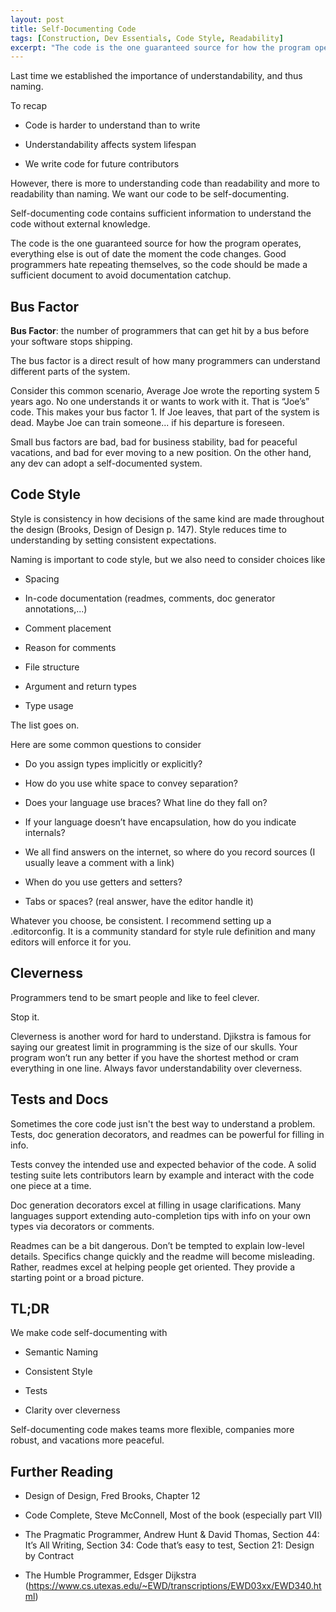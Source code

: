 ```yaml
---
layout: post
title: Self-Documenting Code
tags: [Construction, Dev Essentials, Code Style, Readability]
excerpt: "The code is the one guaranteed source for how the program operates, everything else is out of date the moment the code changes. Good programmers hate repeating themselves, so the code should be made a sufficient document to avoid documentation catchup."
---
```


Last time we established the importance of understandability, and thus naming.

To recap

-   Code is harder to understand than to write

-   Understandability affects system lifespan

-   We write code for future contributors

However, there is more to understanding code than readability and more to
readability than naming. We want our code to be self-documenting.

Self-documenting code contains sufficient information to understand the code
without external knowledge.

The code is the one guaranteed source for how the program operates, everything else is out of date the moment the code changes. Good programmers hate repeating themselves, so the code should be made a sufficient document to avoid documentation catchup.

## Bus Factor

**Bus Factor**: the number of programmers that can get hit by a bus before your
software stops shipping.

The bus factor is a direct result of how many programmers can understand
different parts of the system.

Consider this common scenario, Average Joe wrote the reporting system 5 years
ago. No one understands it or wants to work with it. That is “Joe’s” code. This
makes your bus factor 1. If Joe leaves, that part of the system is dead. Maybe
Joe can train someone... if his departure is foreseen.

Small bus factors are bad, bad for business stability, bad for peaceful
vacations, and bad for ever moving to a new position. On the other hand, any dev
can adopt a self-documented system.

## Code Style

Style is consistency in how decisions of the same kind are made throughout the
design (Brooks, Design of Design p. 147). Style reduces time to understanding by
setting consistent expectations.

Naming is important to code style, but we also need to consider choices like

-   Spacing

-   In-code documentation (readmes, comments, doc generator annotations,...)

-   Comment placement

-   Reason for comments

-   File structure

-   Argument and return types

-   Type usage

The list goes on.

Here are some common questions to consider

-   Do you assign types implicitly or explicitly?

-   How do you use white space to convey separation?

-   Does your language use braces? What line do they fall on?

-   If your language doesn’t have encapsulation, how do you indicate internals?

-   We all find answers on the internet, so where do you record sources (I
    usually leave a comment with a link)

-   When do you use getters and setters?

-   Tabs or spaces? (real answer, have the editor handle it)

Whatever you choose, be consistent. I recommend setting up a .editorconfig. It is a community standard for style rule definition and many editors will enforce it for you.

## Cleverness

Programmers tend to be smart people and like to feel clever.

Stop it.

Cleverness is another word for hard to understand. Djikstra is famous for saying our greatest limit in programming is the size of our skulls. Your program won’t run any better if you have the shortest method or cram everything in one line. Always favor understandability over cleverness.

## Tests and Docs

Sometimes the core code just isn't the best way to understand a problem. Tests, doc generation decorators, and readmes can be powerful for filling in info.

Tests convey the intended use and expected behavior of the code. A solid testing suite lets contributors learn by example and interact with the code one piece at
a time.

Doc generation decorators excel at filling in usage clarifications. Many
languages support extending auto-completion tips with info on your own types via decorators or comments.

Readmes can be a bit dangerous. Don’t be tempted to explain low-level details. Specifics change quickly and the readme will become misleading. Rather, readmes excel at helping people get oriented. They provide a starting point or a broad picture.

## TL;DR

We make code self-documenting with

-   Semantic Naming

-   Consistent Style

-   Tests

-   Clarity over cleverness

Self-documenting code makes teams more flexible, companies more robust, and
vacations more peaceful.

## Further Reading

-   Design of Design, Fred Brooks, Chapter 12

-   Code Complete, Steve McConnell, Most of the book (especially part VII)

-   The Pragmatic Programmer, Andrew Hunt & David Thomas, Section 44: It’s All
    Writing, Section 34: Code that’s easy to test, Section 21: Design by
    Contract

-   The Humble Programmer, Edsger Dijkstra  
    (<https://www.cs.utexas.edu/~EWD/transcriptions/EWD03xx/EWD340.html>)
